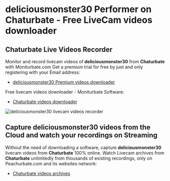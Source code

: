 # deliciousmonster30 Performer on Chaturbate - Free LiveCam videos downloader

## Chaturbate Live Videos Recorder

Monitor and record livecam videos of **deliciousmonster30** from **Chaturbate** with Moniturbate.com
Get a premium trial for free by just and only registering with your Email address:
* [deliciousmonster30 Premium videos downloader](https://moniturbate.com/request-demo-licence-key.html)

Free livecam videos downloader - Moniturbate Software:
* [Chaturbate videos downloader](https://moniturbate.com/moniturbate-download-software.html)

![deliciousmonster30 livecam videos recorder](https://peachurnet.com/templates/moniturbate-software.png)


## Capture deliciousmonster30 videos from the Cloud and watch your recordings on Streaming

Without the need of downloading a software, capture **deliciousmonster30** livecam videos from **Chaturbate** 100% online.
Watch Livecam archives from **Chaturbate** unlimitedly from thousands of existing recordings, only on Peachurbate.com and its websites network:
* [Chaturbate videos archives](https://peachurnet.com/)
